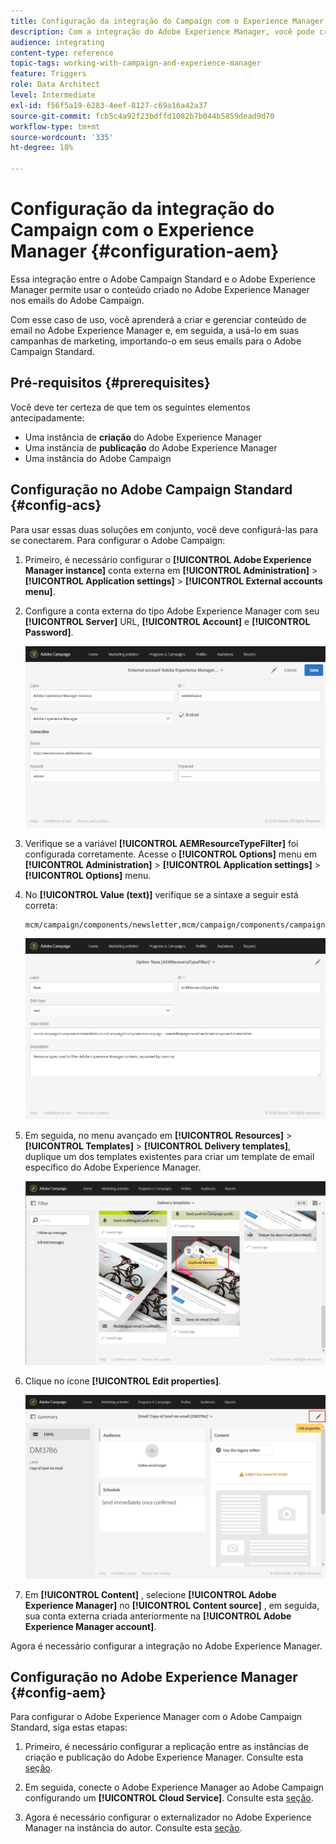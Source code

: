 ```yaml
---
title: Configuração da integração do Campaign com o Experience Manager
description: Com a integração do Adobe Experience Manager, você pode criar conteúdo diretamente no AEM e usá-lo posteriormente no Adobe Campaign.
audience: integrating
content-type: reference
topic-tags: working-with-campaign-and-experience-manager
feature: Triggers
role: Data Architect
level: Intermediate
exl-id: f56f5a19-6283-4eef-8127-c69a16a42a37
source-git-commit: fcb5c4a92f23bdffd1082b7b044b5859dead9d70
workflow-type: tm+mt
source-wordcount: '335'
ht-degree: 18%

---
```


# Configuração da integração do Campaign com o Experience Manager {#configuration-aem}

Essa integração entre o Adobe Campaign Standard e o Adobe Experience Manager permite usar o conteúdo criado no Adobe Experience Manager nos emails do Adobe Campaign.

Com esse caso de uso, você aprenderá a criar e gerenciar conteúdo de email no Adobe Experience Manager e, em seguida, a usá-lo em suas campanhas de marketing, importando-o em seus emails para o Adobe Campaign Standard.

## Pré-requisitos {#prerequisites}

Você deve ter certeza de que tem os seguintes elementos antecipadamente:

* Uma instância de **criação** do Adobe Experience Manager
* Uma instância de **publicação** do Adobe Experience Manager
* Uma instância do Adobe Campaign

## Configuração no Adobe Campaign Standard {#config-acs}

Para usar essas duas soluções em conjunto, você deve configurá-las para se conectarem.
Para configurar o Adobe Campaign:

1. Primeiro, é necessário configurar o **[!UICONTROL Adobe Experience Manager instance]** conta externa em **[!UICONTROL Administration]** > **[!UICONTROL Application settings]** > **[!UICONTROL External accounts menu]**.

1. Configure a conta externa do tipo Adobe Experience Manager com seu **[!UICONTROL Server]** URL, **[!UICONTROL Account]** e **[!UICONTROL Password]**.

   ![](assets/aem_1.png)

1. Verifique se a variável **[!UICONTROL AEMResourceTypeFilter]** foi configurada corretamente. Acesse o **[!UICONTROL Options]** menu em **[!UICONTROL Administration]** > **[!UICONTROL Application settings]** > **[!UICONTROL Options]** menu.

1. No **[!UICONTROL Value (text)]** verifique se a sintaxe a seguir está correta:

   ```
   mcm/campaign/components/newsletter,mcm/campaign/components/campaign_newsletterpage,mcm/neolane/components/newsletter
   ```

   ![](assets/aem_2.png)

1. Em seguida, no menu avançado em **[!UICONTROL Resources]** > **[!UICONTROL Templates]** > **[!UICONTROL Delivery templates]**, duplique um dos templates existentes para criar um template de email específico do Adobe Experience Manager.

   ![](assets/aem_3.png)

1. Clique no ícone **[!UICONTROL Edit properties]**.

   ![](assets/aem_4.png)

1. Em **[!UICONTROL Content]** , selecione **[!UICONTROL Adobe Experience Manager]** no **[!UICONTROL Content source]** , em seguida, sua conta externa criada anteriormente na **[!UICONTROL Adobe Experience Manager account]**.

Agora é necessário configurar a integração no Adobe Experience Manager.

## Configuração no Adobe Experience Manager {#config-aem}

Para configurar o Adobe Experience Manager com o Adobe Campaign Standard, siga estas etapas:

1. Primeiro, é necessário configurar a replicação entre as instâncias de criação e publicação do Adobe Experience Manager. Consulte esta [seção](https://experienceleague.adobe.com/docs/experience-manager-65/administering/integration/campaignstandard.html#configuring-adobe-experience-manager).

1. Em seguida, conecte o Adobe Experience Manager ao Adobe Campaign configurando um **[!UICONTROL Cloud Service]**. Consulte esta [seção](https://experienceleague.adobe.com/docs/experience-manager-65/administering/integration/campaignstandard.html#connecting-aem-to-adobe-campaign).

1. Agora é necessário configurar o externalizador no Adobe Experience Manager na instância do autor. Consulte esta [seção](https://experienceleague.adobe.com/docs/experience-manager-65/administering/integration/campaignstandard.html#configuring-the-externalizer).

